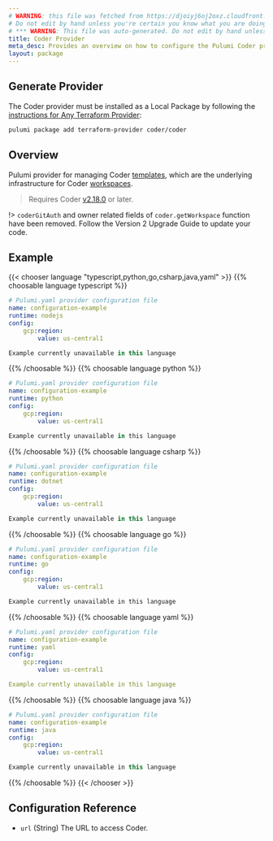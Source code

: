 ```yaml
---
# WARNING: this file was fetched from https://djoiyj6oj2oxz.cloudfront.net/docs/registry.opentofu.org/coder/coder/2.12.0-pre0/index.md
# Do not edit by hand unless you're certain you know what you are doing!
# *** WARNING: This file was auto-generated. Do not edit by hand unless you're certain you know what you are doing! ***
title: Coder Provider
meta_desc: Provides an overview on how to configure the Pulumi Coder provider.
layout: package
---
```


## Generate Provider

The Coder provider must be installed as a Local Package by following the [instructions for Any Terraform Provider](https://www.pulumi.com/registry/packages/terraform-provider/):

```bash
pulumi package add terraform-provider coder/coder
```
## Overview

Pulumi provider for managing Coder [templates](https://coder.com/docs/admin/templates), which are the underlying infrastructure for Coder [workspaces](https://coder.com/docs/user-guides/workspace-management).

> Requires Coder [v2.18.0](https://github.com/coder/coder/releases/tag/v2.18.0) or later.

!> `coderGitAuth` and owner related fields of `coder.getWorkspace` function have been removed. Follow the Version 2 Upgrade Guide to update your code.
## Example

{{< chooser language "typescript,python,go,csharp,java,yaml" >}}
{{% choosable language typescript %}}
```yaml
# Pulumi.yaml provider configuration file
name: configuration-example
runtime: nodejs
config:
    gcp:region:
        value: us-central1

```
```typescript
Example currently unavailable in this language
```
{{% /choosable %}}
{{% choosable language python %}}
```yaml
# Pulumi.yaml provider configuration file
name: configuration-example
runtime: python
config:
    gcp:region:
        value: us-central1

```
```python
Example currently unavailable in this language
```
{{% /choosable %}}
{{% choosable language csharp %}}
```yaml
# Pulumi.yaml provider configuration file
name: configuration-example
runtime: dotnet
config:
    gcp:region:
        value: us-central1

```
```csharp
Example currently unavailable in this language
```
{{% /choosable %}}
{{% choosable language go %}}
```yaml
# Pulumi.yaml provider configuration file
name: configuration-example
runtime: go
config:
    gcp:region:
        value: us-central1

```
```go
Example currently unavailable in this language
```
{{% /choosable %}}
{{% choosable language yaml %}}
```yaml
# Pulumi.yaml provider configuration file
name: configuration-example
runtime: yaml
config:
    gcp:region:
        value: us-central1

```
```yaml
Example currently unavailable in this language
```
{{% /choosable %}}
{{% choosable language java %}}
```yaml
# Pulumi.yaml provider configuration file
name: configuration-example
runtime: java
config:
    gcp:region:
        value: us-central1

```
```java
Example currently unavailable in this language
```
{{% /choosable %}}
{{< /chooser >}}
## Configuration Reference

- `url` (String) The URL to access Coder.
